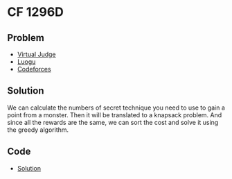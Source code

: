 # CF 1296D

## Problem

- [Virtual Judge](https://vjudge.net/problem/CodeForces-1296D)
- [Luogu](https://www.luogu.com.cn/problem/CF1296D)
- [Codeforces](https://codeforces.com/problemset/problem/1296/D)

## Solution

We can calculate the numbers of secret technique you need to use to gain a point from a monster. Then it will be translated to a knapsack problem. And since all the rewards are the same, we can sort the cost and solve it using the greedy algorithm.

## Code

- [Solution](CF.1296D.0.cpp)
